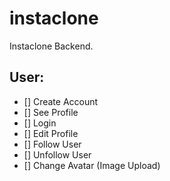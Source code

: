# instaclone

Instaclone Backend.

## User:

- [] Create Account
- [] See Profile
- [] Login
- [] Edit Profile
- [] Follow User
- [] Unfollow User
- [] Change Avatar (Image Upload)
